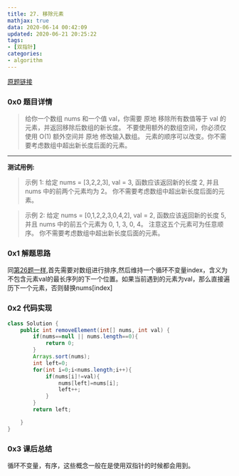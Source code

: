 ```yaml
---
title: 27. 移除元素
mathjax: true
data: 2020-06-14 00:42:09
updated: 2020-06-21 20:25:22
tags:
- [双指针]
categories:
- algorithm
---
```


[原题链接](https://leetcode-cn.com/problems/remove-element/)

### 0x0 题目详情

>给你一个数组 nums 和一个值 val，你需要 原地 移除所有数值等于 val 的元素，并返回移除后数组的新长度。
不要使用额外的数组空间，你必须仅使用 O(1) 额外空间并 原地 修改输入数组。
元素的顺序可以改变。你不需要考虑数组中超出新长度后面的元素。

---

**测试用例:**

>示例 1:
给定 nums = [3,2,2,3], val = 3,
函数应该返回新的长度 2, 并且 nums 中的前两个元素均为 2。
你不需要考虑数组中超出新长度后面的元素。

>示例 2:
给定 nums = [0,1,2,2,3,0,4,2], val = 2,
函数应该返回新的长度 5, 并且 nums 中的前五个元素为 0, 1, 3, 0, 4。
注意这五个元素可为任意顺序。
你不需要考虑数组中超出新长度后面的元素。

### 0x1 解题思路

同[第26题一样](26-Remove-Duplicates-from-Sorted-Array.md),首先需要对数组进行排序,然后维持一个循环不变量index，含义为不包含元素val的最长序列的下一个位置。如果当前遇到的元素为val，那么直接遍历下一个元素，否则替换nums[index]

### 0x2 代码实现

``` java
class Solution {
    public int removeElement(int[] nums, int val) {
        if(nums==null || nums.length==0){
            return 0;
        }
        Arrays.sort(nums);
        int left=0;
        for(int i=0;i<nums.length;i++){
            if(nums[i]!=val){
                nums[left]=nums[i];
                left++;
            }
        }
        return left;

    }
}
```

### 0x3 课后总结

循环不变量，有序，这些概念一般在是使用双指针的时候都会用到。